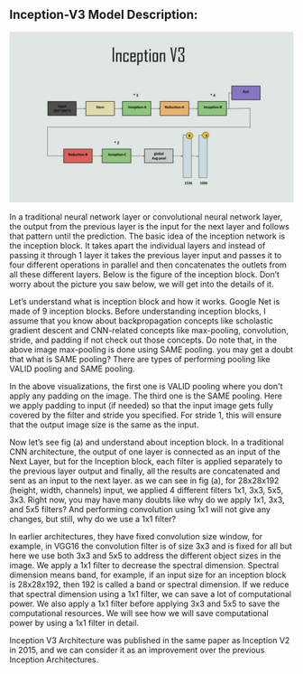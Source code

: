 ## Inception-V3 Model Description:

![](https://raw.githubusercontent.com/Masterx-AI/Inception-V3_Implementation/main/4.jpeg)

In a traditional neural network layer or convolutional neural network layer, the output from the previous layer is the input for the next layer and follows that pattern until the prediction. The basic idea of the inception network is the inception block. It takes apart the individual layers and instead of passing it through 1 layer it takes the previous layer input and passes it to four different operations in parallel and then concatenates the outlets from all these different layers. Below is the figure of the inception block. Don’t worry about the picture you saw below, we will get into the details of it.

Let’s understand what is inception block and how it works. Google Net is made of 9 inception blocks. Before understanding inception blocks, I assume that you know about backpropagation concepts like scholastic gradient descent and CNN-related concepts like max-pooling, convolution, stride, and padding if not check out those concepts. Do note that, in the above image max-pooling is done using SAME pooling. you may get a doubt that what is SAME pooling? There are types of performing pooling like VALID pooling and SAME pooling.

In the above visualizations, the first one is VALID pooling where you don't apply any padding on the image. The third one is the SAME pooling. Here we apply padding to input (if needed) so that the input image gets fully covered by the filter and stride you specified. For stride 1, this will ensure that the output image size is the same as the input.

Now let’s see fig (a) and understand about inception block. In a traditional CNN architecture, the output of one layer is connected as an input of the Next Layer, but for the Inception block, each filter is applied separately to the previous layer output and finally, all the results are concatenated and sent as an input to the next layer. as we can see in fig (a), for 28x28x192 (height, width, channels) input, we applied 4 different filters 1x1, 3x3, 5x5, 3x3. Right now, you may have many doubts like why do we apply 1x1, 3x3, and 5x5 filters? And performing convolution using 1x1 will not give any changes, but still, why do we use a 1x1 filter?

In earlier architectures, they have fixed convolution size window, for example, in VGG16 the convolution filter is of size 3x3 and is fixed for all but here we use both 3x3 and 5x5 to address the different object sizes in the image. We apply a 1x1 filter to decrease the spectral dimension. Spectral dimension means band, for example, if an input size for an inception block is 28x28x192, then 192 is called a band or spectral dimension. If we reduce that spectral dimension using a 1x1 filter, we can save a lot of computational power. We also apply a 1x1 filter before applying 3x3 and 5x5 to save the computational resources. We will see how we will save computational power by using a 1x1 filter in detail.

Inception V3 Architecture was published in the same paper as Inception V2 in 2015, and we can consider it as an improvement over the previous Inception Architectures.
